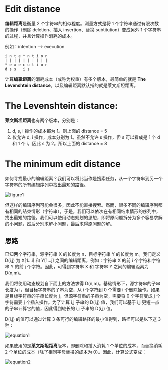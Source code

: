 # Edit distance

**编辑距离**是衡量 2 个字符串的相似程度。测量方式是将 1 个字符串通过有限次数的操作（删除 deletion、插入 insertion、替换 subtitution）变成另外 1 个字符串的过程，并且计算操作消耗的成本。

例如：intention --> execution

```
i n t e * n t i o n
| | | | | | | | | |
* e x e c u t i o n
d s s   i s
```

计算**编辑距离**的消耗成本（或称为权重）有多个版本，最简单的就是 **The Levenshtein distance**。以及编辑距离默认指的就是莱文斯坦距离。

# The Levenshtein distance:

**莱文斯坦距离**也有两个版本，分别是：

1. d, s, i 操作的成本都为 1。则上面的 distance = 5
2. 仅允许 d, i 操作，成本分别为 1。虽然不允许 s 操作，但 s 可以看成是 1 个 d 和 1 个 i，因此 s 为 2。所以上面的 distance = 8

# The minimum edit distance

如何寻找最小的编辑距离？我们可以将此当作是搜索任务，从一个字符串到另一个字符串的所有编辑序列中找出最短的路径。

![figure1](https://ceciljxsu.oss-cn-shenzhen.aliyuncs.com/nlp/minimum_edit_distance_fg1.svg)

但这样的编辑序列可能会很多，因此不能直接搜索。然而，很多不同的编辑序列都有相同的结束情形（字符串），于是，我们可以依次在有相同结束情形的序列中，找出最短的路径。我们可以使用动态规划的思想，即将原问题拆分为多个容易求解的小问题，然后分别求解小问题，最后求得原问题的解。

## 思路

已知两个字符串，源字符串 X 的长度为 n，目标字符串 Y 的长度为 m。我们定义 D(i,j) 为 X[1...i] 和 Y[1...j] 之间的编辑距离，例如：字符串 X 的前 i 个字符和字符串 Y 的前 j 个字符。因此，可得到字符串 X 和 字符串 Y 之间的编辑距离为 D(n,m)。

我们将使用动态规划自下而上的方法求得 D(n,m)。基础情形下，源字符串的子串长度为 i，但目标字符串的子串为空，从 i 个字符到 0 个需要 i 个删除操作。如果是目标字符串的子串长度为 j，但源字符串的子串为空，需要将 0 个字符变成 j 个字符需要 j 个插入操作。为了计算 i,j 子串的 D(i,j) 值，我们可以基于 i,j 更短一点的子串计算它的值，因此得到较长的 i,j 子串的 D(i,j) 值。

D(i,j) 的值可以通过计算 3 条可行的编辑路径的最小值得到，路径可以是以下这 3 种：

![equation1](https://ceciljxsu.oss-cn-shenzhen.aliyuncs.com/nlp/minimum_edit_distance_eq1.svg)

如果使用的是**莱文斯坦距离**版本，即删除和插入消耗 1 个单位的成本，而替换消耗 2 个单位的成本（除了相同字母替换的成本为 0）。因此，计算公式变成：

![equation2](https://ceciljxsu.oss-cn-shenzhen.aliyuncs.com/nlp/minimum_edit_distance_eq2.svg)
